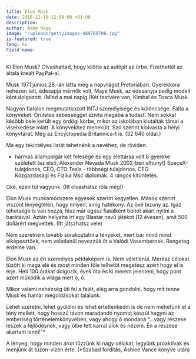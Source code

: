 ```yaml
---
title: Elon Musk
date: 2018-12-10 12:09:00 +01:00
description: 
author: Ádám Nagy
image: "/uploads/gettyimages-489769706.jpg"
is-featured: true
lang: hu
Field name: 
---
```


Ki Elon Musk? Olvashattad, hogy kilőtte az autóját az űrbe. Fizethettél az általa kreált PayPal-al. 

Musk 1971 június 28.-án látta meg a napvilágot Pretoriában. Gyerekkora nehezen telt, édesapja mérnök volt, Maye Musk, az édesanyja pedig modell ként dolgozott. (Mind a mai napig.)Két testvére van, Kimbal és Tosca Musk.

Nagyon fiatalon megmutatkozott INTJ személyisége és különcsége. Falta a könyveket. Őrületes sebességgel szívta magába a tudást. Nem sokkal később bele került egy ördögi körbe, mikor az iskolában kiutálták társai a viselkedése miatt. A könyvekhez menekült. Szó szerint kiolvasta a helyi könyvtárat. Még az Encyclopedia Britannica-t is. (32 640 oldal.)

Ma egy tekintélyes listát tehetnénk a nevéhez, de röviden: 
* hármas állampolgár
két felesége és egy élettársa volt
6 gyereke született (az első, Alexander Nevada Musk 2002-ben elhunyt)
SpaceX-tulajdonos, CEO, CTO
Tesla - többségi tulajdonos, CEO  
Közgazdasági és Fizika Msc diplomák.
4 rangos kitüntetés.

Oké, ezen túl vagyunk. (Itt olvashatsz róla még!)

Elon Musk munkamódszere egyesek szerint kegyetlen. Mások szerint viszont lényegtelen, hogy milyen, amig hatékony. Az övé bizony az. Igaz tehetsége is van hozzá, hisz már egész fiatalként boltot akart nyitni a barátaival. Aztán helyette írt egy Blastar nevű játékot (12 évesen), amit 500 dollárért megvettek. (Itt játszhatsz vele)

Nem szeretném tovább sorakoztatni a tényeket, mert bár mind mind elképesztőek, nem véletlenül nevezzük őt a Valódi Vasembernek. Rengeteg érdeme van.

Elon Musk az én személyes példaképem is. Nem véletlenül. Merész célokat tűzött ki maga elé és most minden tőle telhetőt megetesz azért hogy el is érje. Heti 100 órákat dolgozik, évek óta és ki merem jelenteni, hogy pont azért működik a világa mert ő, ő.

Mikor valami nehézség üti fel a fejét, elég arra gondolni, hogy mit tenne Musk és hamar megoldásokat találunk. 

Lehet szeretni, lehet gyűlölni és lehet értetlenkedni is de nem mehetünk el a tény mellett, hogy hosszú távon maradandó nyomot készül hagyni az emberiség történelemkönyvében, vagy ahogy ő mondaná "...vagy részese leszek a fejlődésnek, vagy ölbe tett karral ülök és nézem. Én a részese akartam lenni!"*

A lényeg, hogy minden áron tűzzünk ki nagy célokat, legyünk proaktívak és menjünk át tüzön-vizen érte. 
(*Szabad fordítás, Ashlee Vance könyve után)


